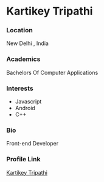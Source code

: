 # Kartikey Tripathi

### Location
New Delhi , India

### Academics

Bachelors Of Computer Applications

### Interests

- Javascript
- Android
- C++

### Bio 
Front-end Developer

### Profile Link
[Kartikey Tripathi](https://github.com/kartikeytripathi)

